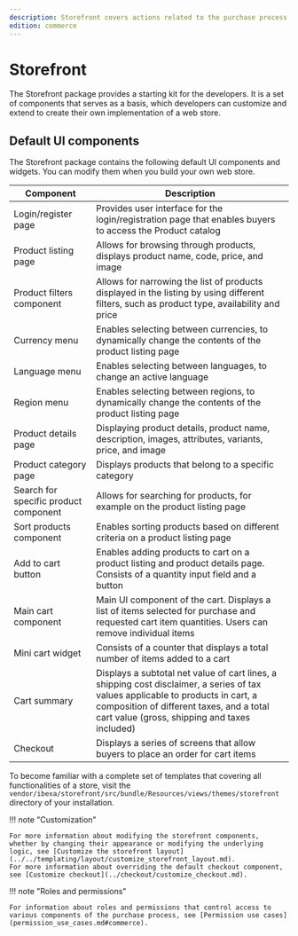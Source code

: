 ```yaml
---
description: Storefront covers actions related to the purchase process.
edition: commerce
---
```


# Storefront

The Storefront package provides a starting kit for the developers.
It is a set of components that serves as a basis, which developers can 
customize and extend to create their own implementation of a web store.

## Default UI components

The Storefront package contains the following default UI components and widgets.
You can modify them when you build your own web store.

| Component | Description |
|------------|----------|
| Login/register page |  Provides user interface for the login/registration page that enables buyers to access the Product catalog|
| Product listing page | Allows for browsing through products, displays product name, code, price, and image |
| Product filters component | Allows for narrowing the list of products displayed in the listing by using different filters, such as product type, availability and price |
| Currency menu | Enables selecting between currencies, to dynamically change the contents of the product listing page |
| Language menu | Enables selecting between languages, to change an active language |
| Region menu | Enables selecting between regions, to dynamically change the contents of the product listing page | 
| Product details page | Displaying product details, product name, description, images, attributes, variants, price, and image|
| Product category page | Displays products that belong to a specific category |
| Search for specific product component | Allows for searching for products, for example on the product listing page |
| Sort products component | Enables sorting products based on different criteria on a product listing page |
| Add to cart button | Enables adding products to cart on a product listing and product details page. Consists of a quantity input field and a button |
| Main cart component | Main UI component of the cart. Displays a list of items selected for purchase and requested cart item quantities. Users can remove individual items |
| Mini cart widget | Consists of a counter that displays a total number of items added to a cart |
| Cart summary | Displays a subtotal net value of cart lines, a shipping cost disclaimer, a series of tax values applicable to products in cart, a composition of different taxes, and a total cart value (gross, shipping and taxes included) |
| Checkout | Displays a series of screens that allow buyers to place an order for cart items |


To become familiar with a complete set of templates that covering all functionalities of a store, visit the `vendor/ibexa/storefront/src/bundle/Resources/views/themes/storefront` directory of your installation.

!!! note "Customization"

    For more information about modifying the storefront components, whether by changing their appearance or modifying the underlying logic, see [Customize the storefront layout](../../templating/layout/customize_storefront_layout.md).
    For more information about overriding the default checkout component, see [Customize checkout](../checkout/customize_checkout.md).

!!! note "Roles and permissions"

    For information about roles and permissions that control access to various components of the purchase process, see [Permission use cases](permission_use_cases.md#commerce).